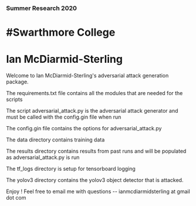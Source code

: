### Summer Research 2020
# #Swarthmore College
# Ian McDiarmid-Sterling


Welcome to Ian McDiarmid-Sterling's adversarial attack generation package. 

The requirements.txt file contains all the modules that are needed for the scripts

The script adversarial_attack.py is the adversarial attack generator and must be called with the config.gin file when run

The config.gin file contains the options for adversarial_attack.py 

The data directory contains training data

The results directory contains results from past runs and will be populated as adversarial_attack.py is run

The tf_logs directory is setup for tensorboard logging

The yolov3 directory contains the yolov3 object detector that is attacked.


Enjoy ! 
Feel free to email me with questions -- ianmcdiarmidsterling at gmail dot com
